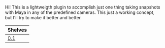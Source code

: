 Hi! This is a lightweigth plugin to accomplish just one thing taking snapshots with Maya in any of the predefined cameras. This just a working concept, but I'll try to make it better and better.

| Shelves |
| ------- |
| [0.1](https://drive.google.com/drive/folders/1soUAFlMUWNJnF1mD6ijVrPkw_4VpVAm7&export=download) | 
